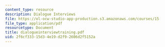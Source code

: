 ```yaml
---
content_type: resource
description: Dialogue Interviews
file: https://ol-ocw-studio-app-production.s3.amazonaws.com/courses/15-974-leadership-lab-spring-2003/2f6cf33315d34e19d2f92606d2f5152a_dialogueinterviewtraining.pdf
file_type: application/pdf
resourcetype: Document
title: dialogueinterviewtraining.pdf
uid: 2f6cf333-15d3-4e19-d2f9-2606d2f5152a
---
```

